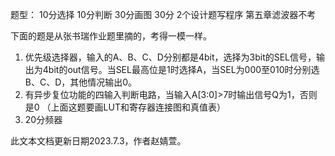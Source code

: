 题型：
10分选择
10分判断
30分画图
30分 2个设计题写程序
第五章滤波器不考

下面的题是从张书瑞作业题里摘的，考得一模一样。
1. 优先级选择器，输入的A、B、C、D分别都是4bit，选择为3bit的SEL信号，输出为4bit的out信号。当SEL最高位是1时选择A，当SEL为000至010时分别选B、C、D，其他情况输出0。
2. 有异步复位功能的四输入判断电路，当输入A[3:0]>7时输出信号Q为1，否则是0
（上面这题要画LUT和寄存器连接图和真值表）
3. 20分频器

此文本文档更新日期2023.7.3，作者赵婧萱。